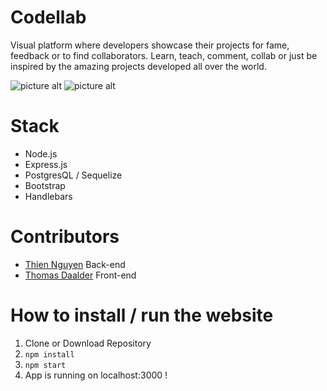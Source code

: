 # Codellab
Visual platform where developers showcase their projects for fame, feedback or to find collaborators.
Learn, teach, comment, collab or just be inspired by the amazing projects developed all over the world.

![picture alt](http://i.imgur.com/5fc8bpp.png "Frontpage")
![picture alt](http://i.imgur.com/9jnFnVL.png "Frontpage")

# Stack
* Node.js
* Express.js
* PostgresQL / Sequelize
* Bootstrap
* Handlebars

# Contributors
* [Thien Nguyen](https://github.com/ThienNgn) Back-end
* [Thomas Daalder](https://github.com/thomasdaalder) Front-end

# How to install / run the website

1. Clone or Download Repository
2. ```npm install```
3. ```npm start```
4. App is running on localhost:3000 !

